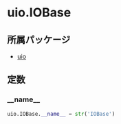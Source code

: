 # uio.IOBase

## 所属パッケージ
- [uio](../../module/uio)

## 定数

### \_\_name\_\_
```python
uio.IOBase.__name__ = str('IOBase')
```
